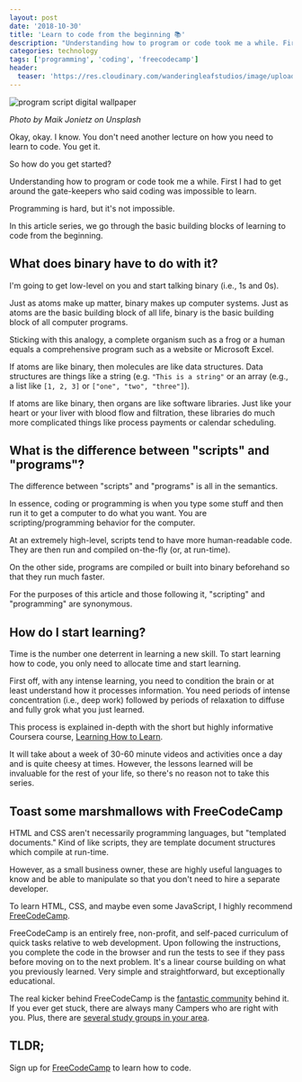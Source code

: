 ```yaml
---
layout: post
date: '2018-10-30'
title: 'Learn to code from the beginning 📚'
description: "Understanding how to program or code took me a while. First I had to get around the gate-keepers who said coding was impossible to learn. Programming is hard, but it's not impossible. In this article series, we go through the basic building blocks of learning to code from the beginning."
categories: technology
tags: ['programming', 'coding', 'freecodecamp']
header:
  teaser: 'https://res.cloudinary.com/wanderingleafstudios/image/upload/b_auto,c_pad,g_center,h_630,w_1200/v1537890988/chrisjmears.com/blog/maik-jonietz-535261-unsplash.jpg'
---
```


![program script digital wallpaper](https://res.cloudinary.com/wanderingleafstudios/image/upload/v1540916002/chrisjmears.com/blog/maik-jonietz-535261-unsplash.jpg)

<div class="text-right text-gray-500 text-sm mb-6">
  <em>Photo by Maik Jonietz on Unsplash</em>
</div>

Okay, okay. I know. You don't need another lecture on how you need to learn to code. You get it.

So how do you get started?

Understanding how to program or code took me a while. First I had to get around the gate-keepers who said coding was impossible to learn.

Programming is hard, but it's not impossible.

In this article series, we go through the basic building blocks of learning to code from the beginning.

## What does binary have to do with it?

I'm going to get low-level on you and start talking binary (i.e., 1s and 0s).

Just as atoms make up matter, binary makes up computer systems. Just as atoms are the basic building block of all life, binary is the basic building block of all computer programs.

Sticking with this analogy, a complete organism such as a frog or a human equals a comprehensive program such as a website or Microsoft Excel.

If atoms are like binary, then molecules are like data structures. Data structures are things like a string (e.g. `"This is a string"` or an array (e.g., a list like `[1, 2, 3]` or `["one", "two", "three"]`).

If atoms are like binary, then organs are like software libraries. Just like your heart or your liver with blood flow and filtration, these libraries do much more complicated things like process payments or calendar scheduling.

## What is the difference between "scripts" and "programs"?

The difference between "scripts" and "programs" is all in the semantics.

In essence, coding or programming is when you type some stuff and then run it to get a computer to do what you want. You are scripting/programming behavior for the computer.

At an extremely high-level, scripts tend to have more human-readable code. They are then run and compiled on-the-fly (or, at run-time).

On the other side, programs are compiled or built into binary beforehand so that they run much faster.

For the purposes of this article and those following it, "scripting" and "programming" are synonymous.

## How do I start learning?

Time is the number one deterrent in learning a new skill. To start learning how to code, you only need to allocate time and start learning.

First off, with any intense learning, you need to condition the brain or at least understand how it processes information. You need periods of intense concentration (i.e., deep work) followed by periods of relaxation to diffuse and fully grok what you just learned.

This process is explained in-depth with the short but highly informative Coursera course, [Learning How to Learn](https://www.coursera.org/learn/learning-how-to-learn/).

It will take about a week of 30-60 minute videos and activities once a day and is quite cheesy at times. However, the lessons learned will be invaluable for the rest of your life, so there's no reason not to take this series.

## Toast some marshmallows with FreeCodeCamp

HTML and CSS aren't necessarily programming languages, but "templated documents." Kind of like scripts, they are template document structures which compile at run-time.

However, as a small business owner, these are highly useful languages to know and be able to manipulate so that you don't need to hire a separate developer.

To learn HTML, CSS, and maybe even some JavaScript, I highly recommend [FreeCodeCamp](https://www.freecodecamp.org/).

FreeCodeCamp is an entirely free, non-profit, and self-paced curriculum of quick tasks relative to web development. Upon following the instructions, you complete the code in the browser and run the tests to see if they pass before moving on to the next problem. It's a linear course building on what you previously learned. Very simple and straightforward, but exceptionally educational.

The real kicker behind FreeCodeCamp is the [fantastic community](https://www.freecodecamp.org/forum/) behind it. If you ever get stuck, there are always many Campers who are right with you. Plus, there are [several study groups in your area](https://study-group-directory.freecodecamp.org/).

## TLDR;

Sign up for [FreeCodeCamp](https://www.freecodecamp.org/) to learn how to code.
